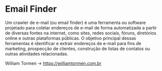 # Email Finder 
Um crawler de e-mail (ou email finder) é uma ferramenta ou software projetado para coletar endereços de e-mail de forma automatizada a partir de diversas fontes na internet, como sites, redes sociais, fóruns, diretórios online e outras plataformas públicas. O objetivo principal dessas ferramentas é identificar e extrair endereços de e-mail para fins de marketing, prospecção de clientes, construção de listas de contatos ou outras atividades relacionadas.

William Tormen -> https://williamtormen.com.br